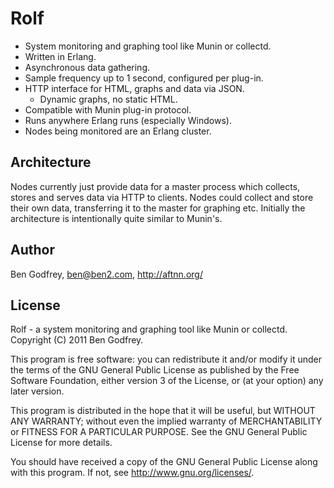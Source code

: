 Rolf
====

- System monitoring and graphing tool like Munin or collectd.
- Written in Erlang.
- Asynchronous data gathering.
- Sample frequency up to 1 second, configured per plug-in.
- HTTP interface for HTML, graphs and data via JSON.
  - Dynamic graphs, no static HTML.
- Compatible with Munin plug-in protocol.
- Runs anywhere Erlang runs (especially Windows).
- Nodes being monitored are an Erlang cluster.

Architecture
------------

Nodes currently just provide data for a master process which collects, stores
and serves data via HTTP to clients. Nodes could collect and store their own
data, transferring it to the master for graphing etc. Initially the architecture
is intentionally quite similar to Munin's.

Author
------

Ben Godfrey, ben@ben2.com, http://aftnn.org/

License
-------

Rolf - a system monitoring and graphing tool like Munin or collectd.
Copyright (C) 2011 Ben Godfrey.

This program is free software: you can redistribute it and/or modify
it under the terms of the GNU General Public License as published by
the Free Software Foundation, either version 3 of the License, or
(at your option) any later version.

This program is distributed in the hope that it will be useful,
but WITHOUT ANY WARRANTY; without even the implied warranty of
MERCHANTABILITY or FITNESS FOR A PARTICULAR PURPOSE. See the
GNU General Public License for more details.

You should have received a copy of the GNU General Public License
along with this program. If not, see <http://www.gnu.org/licenses/>.

